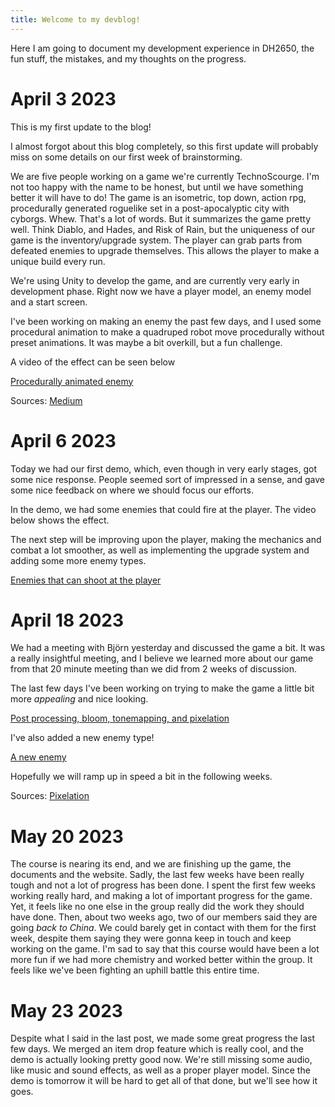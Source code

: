 ```yaml
---
title: Welcome to my devblog!
---
```


Here I am going to document my development experience in DH2650, the fun stuff, the mistakes, and my thoughts on the progress.

# April 3 2023
 

This is my first update to the blog!

I almost forgot about this blog completely, so this first update will probably miss on some details on our first week of brainstorming. 

We are five people working on a game we're currently TechnoScourge. I'm not too happy with the name to be honest, but until we have something better it will have to do! The game is an isometric, top down, action rpg, procedurally generated roguelike set in a post-apocalyptic city with cyborgs. Whew. That's a lot of words. But it summarizes the game pretty well. Think Diablo, and Hades, and Risk of Rain, but the uniqueness of our game is the inventory/upgrade system. The player can grab parts from defeated enemies to upgrade themselves. This allows the player to make a unique build every run.

We're using Unity to develop the game, and are currently very early in development phase. Right now we have a player model, an enemy model and a start screen. 

I've been working on making an enemy the past few days, and I used some procedural animation to make a quadruped robot move procedurally without preset animations. It was maybe a bit overkill, but a fun challenge. 

A video of the effect can be seen below

[Procedurally animated enemy](https://youtu.be/8hvAGiVmXIc)

Sources: [Medium](https://medium.com/codex/creating-procedural-animations-in-unity-c-8c5c2394739d)


# April 6 2023

Today we had our first demo, which, even though in very early stages, got some nice response. People seemed sort of impressed in a sense, and gave some nice feedback on where we should focus our efforts.

In the demo, we had some enemies that could fire at the player. The video below shows the effect.

The next step will be improving upon the player, making the mechanics and combat a lot smoother, as well as implementing the upgrade system and adding some more enemy types.

[Enemies that can shoot at the player](https://youtu.be/fKo1bj95OaA)



# April 18 2023

We had a meeting with Björn yesterday and discussed the game a bit. It was a really insightful meeting, and I believe we learned more about our game from that 20 minute meeting than we did from 2 weeks of discussion.

The last few days I've been working on trying to make the game a little bit more *appealing* and nice looking. 

[Post processing, bloom, tonemapping, and pixelation](https://youtu.be/DFSc6y9NZ0U)

I've also added a new enemy type!

[A new enemy](https://youtu.be/gOlI56vWjTE)

Hopefully we will ramp up in speed a bit in the following weeks.

Sources: [Pixelation](https://medium.com/@elliotbentine/pixelizing-3d-objects-b55ec33328f1)

# May 20 2023

The course is nearing its end, and we are finishing up the game, the documents and the website. Sadly, the last few weeks have been really tough and not a lot of progress has been done. I spent the first few weeks working really hard, and making a lot of important progress for the game. Yet, it feels like no one else in the group really did the work they should have done. Then, about two weeks ago, two of our members said they are going *back to China*. We could barely get in contact with them for the first week, despite them saying they were gonna keep in touch and keep working on the game. I'm sad to say that this course would have been a lot more fun if we had more chemistry and worked better within the group. It feels like we've been fighting an uphill battle this entire time.

# May 23 2023
Despite what I said in the last post, we made some great progress the last few days. We merged an item drop feature which is really cool, and the demo is actually looking pretty good now. We're still missing some audio, like music and sound effects, as well as a proper player model. Since the demo is tomorrow it will be hard to get all of that done, but we'll see how it goes.